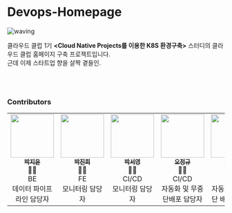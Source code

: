 # Devops-Homepage
![waving](https://capsule-render.vercel.app/api?type=waving&height=200&text=CloudClub%20Homepage&fontAlign=50&fontAlignY=40&color=gradient&fontSize=40)

클라우드 클럽 1기 **<Cloud Native Projects를 이용한 K8S 환경구축>** 스터디의 클라우드 클럽 홈페이지 구축 프로젝트입니다.
<br>
근데 이제 스타트업 향을 살짝 곁들인.

<br><br>
### Contributors
<table>
  <tr>
    <td align="center"><a href="https://github.com/jean1042"><img src="https://avatars.githubusercontent.com/u/25656426?v=4" width="100px;" alt=""/><br /><sub><b>박지윤</b></sub></a><br /><a>👩‍🔧<br>BE<br>데이터 파이프라인 담당자</a></td>
    <td align="center"><a href="https://github.com/gineepark"><img src="https://avatars.githubusercontent.com/u/60264957?v=4" width="100px;" alt=""/><br /><sub><b>박진희</b></sub></a><br /><a\>🧑‍💼<br>FE<br>모니터링 담당자</a></td>
    <td align="center"><a href="https://github.com/WESTZERO115"><img src="https://avatars.githubusercontent.com/u/65750746?v=4" width="100px;" alt=""/><br /><sub><b>박서영</b></sub></a><br /><a\>🙋‍♂️<br>CI/CD<br>모니터링 담당자</a></td>
   <td align="center"><a href="https://github.com/squareBird"><img src="https://avatars.githubusercontent.com/u/56094903?v=4" width="100px;" alt=""/><br /><sub><b>오정규</b></sub></a><br /><a\>🙋‍♂️<br>CI/CD<br>자동화 및 무중단배포 담당자</a></td>
   <td align="center"><a href="https://github.com/jungmir"><img src="https://avatars.githubusercontent.com/u/61821253?v=4" width="100px;" alt=""/><br /><sub><b>정미르</b></sub></a><br /><a\>🤵‍♀️<br>BE<br>자동화 및 무중단 배포 담당자</a></td>
   <td align="center"><a href="https://github.com/noelleland"><img src="https://avatars.githubusercontent.com/u/59186248?v=4" width="100px;" alt=""/><br /><sub><b>김노은</b></sub></a><br /><a\>🤵‍♀️<br>어떤 담당자!?</a></td>
  </tr>
  </table>
